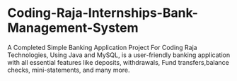 # Coding-Raja-Internships-Bank-Management-System

A Completed Simple Banking Application Project For Coding Raja Technologies, Using Java and MySQL, is a user-friendly banking application with all essential features like deposits, withdrawals, Fund transfers,balance checks, mini-statements, and many more.
